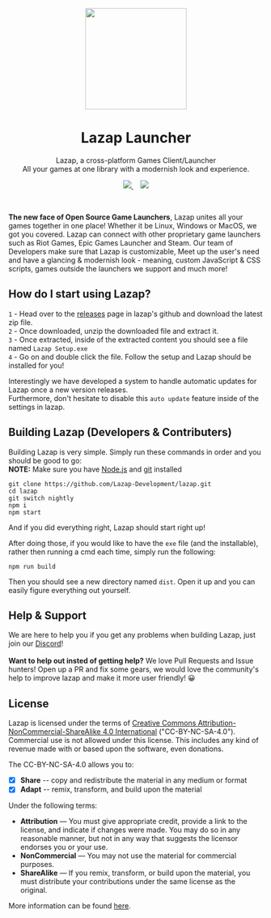 <p align="center">
<a href="#" target="_blank"><img src="https://media.discordapp.net/attachments/910422768045133869/914878042508251156/icon.png" width="200px" height="auto"/></a>
</p>

<h1 align="center">
  Lazap Launcher
</h1>

<p align="center">
  Lazap, a cross-platform Games Client/Launcher <br>
  All your games at one library with a modernish look and experience.
</p>

<p align="center">
  <a href="https://github.com/Lazap-Development/lazap/releases">
     <img src="https://img.shields.io/github/downloads/Lazap-Development/lazap/total.svg?style=for-the-badge&color=ffffff&logo=windows" />
  </a>⠀
  <a href="https://dashcruft.com/discord">
      <img src="https://img.shields.io/discord/836790685784211486?logo=discord&label=Discord&style=for-the-badge&color=228B22">
  </a>
 </p>

<br>

**The new face of Open Source Game Launchers**, Lazap unites all your games together in one place! Whether it be Linux, Windows or MacOS, we got you covered. Lazap can connect with other proprietary game launchers such as Riot Games, Epic Games Launcher and Steam. Our team of Developers make sure that Lazap is customizable, Meet up the user's need and have a glancing & modernish look - meaning, custom JavaScript & CSS scripts, games outside the launchers we support and much more!

## How do I start using Lazap?
`1` - Head over to the [releases](https://github.com/Lazap-Development/lazap/releases) page in lazap's github and download the latest zip file.<br>
`2` - Once downloaded, unzip the downloaded file and extract it.<br>
`3` - Once extracted, inside of the extracted content you should see a file named `Lazap Setup.exe`<br>
`4` - Go on and double click the file. Follow the setup and Lazap should be installed for you! <br>

Interestingly we have developed a system to handle automatic updates for Lazap once a new version releases.<br>
Furthermore, don't hesitate to disable this `auto update` feature inside of the settings in lazap.

## Building Lazap (Developers & Contributers)
Building Lazap is very simple. Simply run these commands in order and you should be good to go:<br>
__NOTE:__ Make sure you have [Node.js](https://nodejs.org/en/download/) and [git](https://git-scm.com/) installed
```
git clone https://github.com/Lazap-Development/lazap.git
cd lazap
git switch nightly
npm i
npm start
```
And if you did everything right, Lazap should start right up!

After doing those, if you would like to have the `exe` file (and the installable), rather then running a cmd each time, simply run the following:
```
npm run build
```
Then you should see a new directory named `dist`. Open it up and you can easily figure everything out yourself.

## Help & Support
We are here to help you if you get any problems when building Lazap, just join our [Discord](https://discord.gg/DashCruft)!<br><br>
**Want to help out insted of getting help?** We love Pull Requests and Issue hunters! Open up a PR and fix some gears, we would love the community's help to improve lazap and make it more user friendly! 😀

## License
Lazap is licensed under the terms of [Creative Commons Attribution-NonCommercial-ShareAlike 4.0 International](https://github.com/Lazap-Development/lazap/blob/main/LICENSE.md) ("CC-BY-NC-SA-4.0"). Commercial use is not allowed under this license. This includes any kind of revenue made with or based upon the software, even donations.

The CC-BY-NC-SA-4.0 allows you to:
- [x] **Share** -- copy and redistribute the material in any medium or format
- [x] **Adapt** -- remix, transform, and build upon the material

Under the following terms:
- **Attribution** — You must give appropriate credit, provide a link to the license, and indicate if changes were made. You may do so in any reasonable manner, but not in any way that suggests the licensor endorses you or your use.
- **NonCommercial** — You may not use the material for commercial purposes. 
- **ShareAlike** — If you remix, transform, or build upon the material, you must distribute your contributions under the same license as the original.

More information can be found [here](https://creativecommons.org/licenses/by-nc-sa/4.0/).
